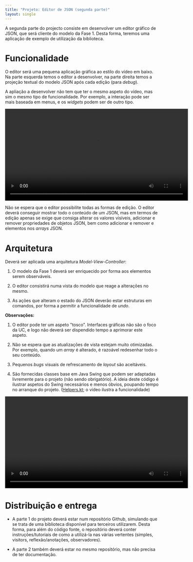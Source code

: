```yaml
---
title: "Projeto: Editor de JSON (segunda parte)"
layout: single
---
```


A segunda parte do projecto consiste em desenvolver um editor gráfico de JSON, que será cliente do modelo da Fase 1. Desta forma, teremos uma aplicação de exemplo de utilização da biblioteca. 

# Funcionalidade

O editor será uma pequena aplicação gráfica ao estilo do vídeo em baixo. Na parte esquerda temos o editor a desenvolver, na parte direita temos a projeção textual do modelo JSON após cada edição (para *debug*). 

A apliação a desenvolver não tem que ter o mesmo aspeto do vídeo, mas sim o mesmo tipo de funcionalidade. Por exemplo, a interação pode ser mais baseada em menus, e os *widgets* podem ser de outro tipo.

<video width="600" controls>
  <source src="josue.mov" type="video/mp4">
Your browser does not support the video tag.
</video>

Não se espera que o editor possibilite todas as formas de edição. O editor deverá conseguir mostrar todo o conteúdo de um JSON, mas em termos de edição apenas se exige que consiga alterar os valores visíveis, adicionar e remover propriedades de objetos JSON, bem como adicionar e remover e elementos nos *arrays* JSON.


# Arquitetura

Deverá ser aplicada uma arquitetura *Model-View-Controller*:
1. O modelo da Fase 1 deverá ser enriquecido por forma aos elementos serem observáveis.

2. O editor consistirá numa vista do modelo que reage a alterações no mesmo.

3. As ações que alteram o estado do JSON deverão estar estruturas em comandos, por forma a permitir a funcionalidade de *undo*.


**Observações:**

1. O editor pode ter um aspeto "tosco". Interfaces gráficas não são o foco da UC, e logo não deverá ser dispendido tempo a aprimorar este aspeto.

2. Não se espera que as atualizações de vista estejam muito otimizadas. Por exemplo, quando um *array* é alterado, é razoável redesenhar todo o seu conteúdo.

3. Pequenos *bugs* visuais de refrescamento de *layout* são aceitáveis.

4. São fornecidas classes base em Java Swing que podem ser adaptadas livremente para o projeto (não sendo obrigatório). A ideia deste código é ilustrar aspetos do Swing necessários e menos óbvios, poupando tempo no arranque do projeto.  ([Helpers.kt](Helpers.kt); o vídeo ilustra a funcionalidade)

<video width="600" controls>
  <source src="demo.mov" type="video/mp4">
Your browser does not support the video tag.
</video>

# Distribuição e entrega

- A parte 1 do projeto deverá estar num repositório Github, simulando que se trata de uma biblioteca disponível para terceiros utilizarem. Desta forma, para além do código fonte, o repositório deverá conter instruções/tutoriais de como a utilizá-la nas várias vertentes (simples, visitors, reflexão/anotações, observadores).

- A parte 2 também deverá estar no mesmo repositório, mas não precisa de ter documentação.


